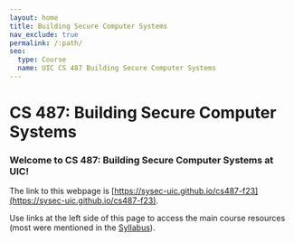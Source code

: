 ```yaml
---
layout: home
title: Building Secure Computer Systems
nav_exclude: true
permalink: /:path/
seo:
  type: Course
  name: UIC CS 487 Building Secure Computer Systems
---
```


# CS 487: Building Secure Computer Systems

### Welcome to CS 487: Building Secure Computer Systems at UIC!
The link to this webpage is [https://sysec-uic.github.io/cs487-f23](https://sysec-uic.github.io/cs487-f23).

Use links at the left side of this page to access the main course resources (most were mentioned in the [Syllabus](https://sysec-uic.github.io/cs487-f23/syllabus/)).
